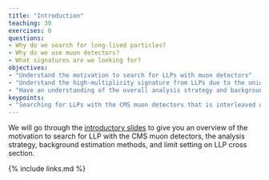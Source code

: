 ```yaml
---
title: "Introduction"
teaching: 30
exercises: 0
questions:
- Why do we search for long-lived particles?
- Why do we use muon detectors?
- What signatures are we looking for?
objectives:
- "Understand the motivation to search for LLPs with muon detectors"
- "Understand the high-multiplicity signature from LLPs due to the unique CMS muon detector design"
- "Have an understanding of the overall analysis strategy and background estimation"
keypoints:
- "Searching for LLPs with the CMS muon detectors that is interleaved with steel return yoke give rise to unique high multiplicity signature that allow us to be sensitive to a broad range of LLP decay modes and to LLP masses below GeV"
---
```


We will go through the [introductory slides](https://christinaw97.github.io/MDS_CMSDAS/data/CMSDAS_2024.pdf) to give you an overview of the motivation to search for LLP with the CMS muon detectors, the analysis strategy, background estimation methods, and limit setting on LLP cross section.

{% include links.md %}

